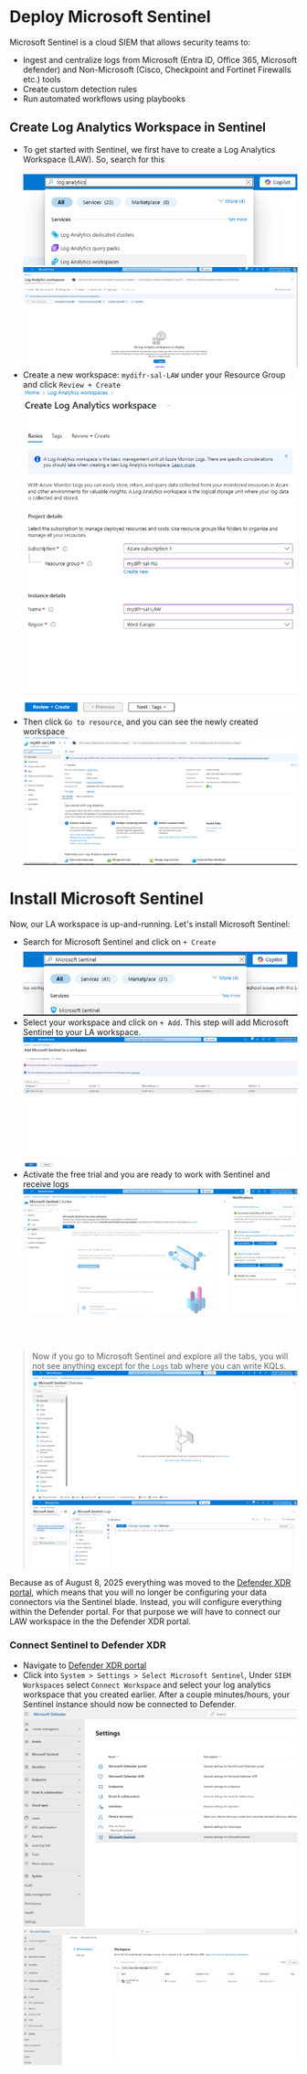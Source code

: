 # Deploy Microsoft Sentinel
Microsoft Sentinel is a cloud SIEM that allows security teams to:
- Ingest and centralize logs from Microsoft (Entra ID, Office 365, Microsoft defender) and Non-Microsoft (Cisco, Checkpoint and Fortinet Firewalls etc.) tools
- Create custom detection rules
- Run automated workflows using playbooks

## Create Log Analytics Workspace in Sentinel
- To get started with Sentinel, we first have to create a Log Analytics Workspace (LAW). So, search for this
![alt text](images/image-3.png)
![alt text](images/image-4.png)
- Create a new workspace: `mydifr-sal-LAW` under your Resource Group and click `Review + Create`
![alt text](images/image-5.png)
-  Then click `Go to resource`, and you can see the newly created workspace
![alt text](images/image-6.png)

# Install Microsoft Sentinel
Now, our LA workspace is up-and-running. Let's install Microsoft Sentinel:
- Search for Microsoft Sentinel and click on `+ Create`
![alt text](images/image-7.png)
- Select your workspace and click on `+ Add`. This step will add Microsoft Sentinel to your LA workspace.
![alt text](images/image-8.png)
- Activate the free trial and you are ready to work with Sentinel and receive logs
![alt text](images/image-9.png)

</br>
</br>

> Now if you go to Microsoft Sentinel and explore all the tabs, you will not see anything except for the `Logs` tab where you can write KQLs. 
![alt text](images/image-10.png)
![alt text](images/image-11.png)

Because as of August 8, 2025 everything was moved to the [Defender XDR portal](security.microsoft.com), which means that you will no longer be configuring your data connectors via the Sentinel blade. Instead, you will configure everything within the Defender portal. For that purpose we will have to connect our LAW workspace in the the Defender XDR portal.

### Connect Sentinel to Defender XDR
- Navigate to [Defender XDR portal](security.microsoft.com)
- Click into `System > Settings > Select Microsoft Sentinel`, Under `SIEM Workspaces` select `Connect Workspace` and select your log analytics workspace that you created earlier. After a couple minutes/hours, your Sentinel instance should now be connected to Defender.
![alt text](images/image-12.png)
![alt text](images/image-13.png)
